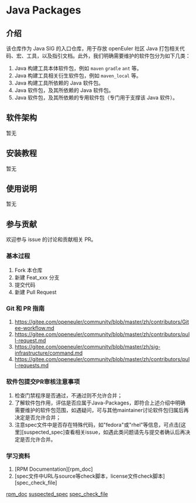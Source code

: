 # Java Packages

## 介绍

该仓库作为 Java SIG 的入口仓库，用于存放 openEuler 社区 Java 打包相关代码、宏、工具，以及指引文档。此外，我们明确需要维护的软件包分为如下几类：

1. Java 构建工具本体软件包，例如 `maven` `gradle` `ant` 等。
2. Java 构建工具相关衍生软件包，例如 `maven_local` 等。
3. Java 构建工具所依赖的 Java 软件包。
4. Java 软件包，及其所依赖的 Java 软件包。
5. Java 软件包，及其所依赖的专用软件包（专门用于支撑该 Java 软件）。


## 软件架构

暂无


## 安装教程

暂无

## 使用说明

暂无

## 参与贡献

欢迎参与 issue 的讨论和贡献相关 PR。

### 基本过程
1.  Fork 本仓库
2.  新建 Feat_xxx 分支
3.  提交代码
4.  新建 Pull Request

### Git 和 PR 指南

1. https://gitee.com/openeuler/community/blob/master/zh/contributors/Gitee-workflow.md
2. https://gitee.com/openeuler/community/blob/master/zh/contributors/pull-request.md
3. https://gitee.com/openeuler/community/blob/master/zh/sig-infrastructure/command.md
4. https://gitee.com/openeuler/community/blob/master/zh/contributors/pull-requests.md

### 软件包提交PR审核注意事项

1. 检查门禁程序是否通过，不通过则不允许合并；
2. 了解软件包作用，评估是否应属于Java-Packages，即符合上述介绍中明确需要维护的软件包范围，如遇疑问，可与其他maintainer讨论软件包归属后再决定是否允许合并；
3. 注意spec文件中是否存在特殊代码，如"fedora"或"rhel"等信息，可点击[这里][suspected_spec]查看相关issue，如遇此类问题请先与提交者确认后再决定是否允许合并。

### 学习资料

1. [RPM Documentation][rpm_doc]
2. [spec文件中URL与source等check脚本，license文件check脚本][spec_check_file]

[rpm_doc](http://rpm.org/documentation)
[suspected_spec](https://gitee.com/openeuler/Java-Packages/issues/I1UL4S?from=project-issue)
[spec_check_file](https://gitee.com/openeuler/Java-Packages/attach_files)


